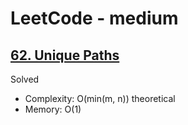 # LeetCode - medium

## [62. Unique Paths](https://leetcode.com/problems/unique-paths/)

Solved

* Complexity: O(min(m, n)) theoretical
* Memory: O(1)
